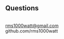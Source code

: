 <!-- .slide: data-background="img/background-lightgreen-orig.jpg" -->

## Questions

<br/>rms1000watt@gmail.com
<br/>github.com/rms1000watt
